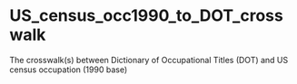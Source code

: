 # US_census_occ1990_to_DOT_crosswalk
 The crosswalk(s) between Dictionary of Occupational Titles (DOT) and US census occupation (1990 base)
